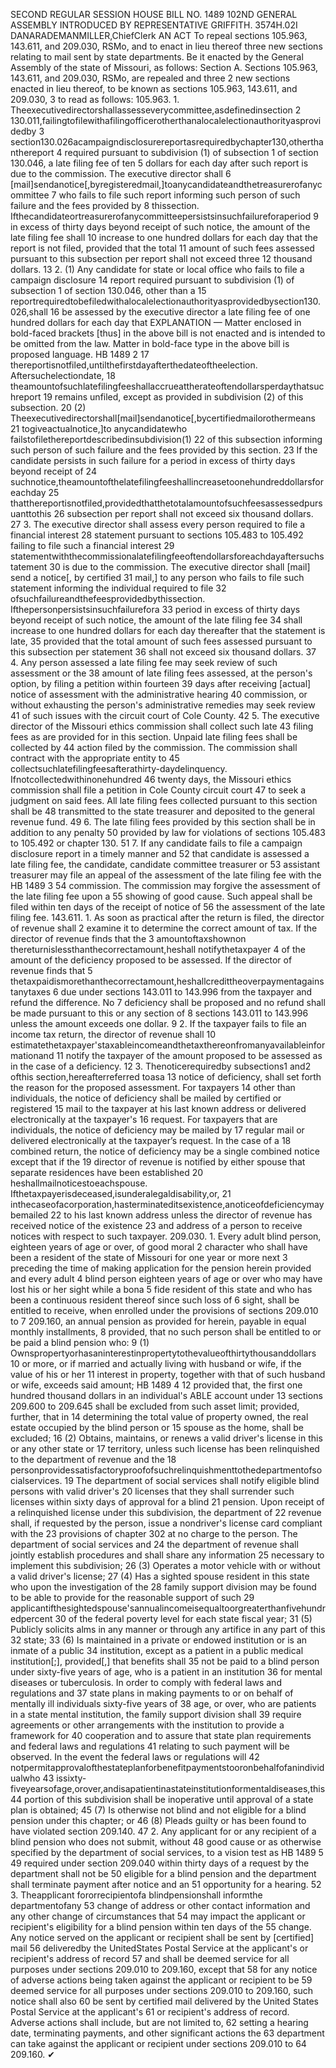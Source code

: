 SECOND REGULAR SESSION
HOUSE BILL NO. 1489
102ND GENERAL ASSEMBLY
INTRODUCED BY REPRESENTATIVE GRIFFITH.
3574H.02I DANARADEMANMILLER,ChiefClerk
AN ACT
To repeal sections 105.963, 143.611, and 209.030, RSMo, and to enact in lieu thereof three
new sections relating to mail sent by state departments.
Be it enacted by the General Assembly of the state of Missouri, as follows:
Section A. Sections 105.963, 143.611, and 209.030, RSMo, are repealed and three
2 new sections enacted in lieu thereof, to be known as sections 105.963, 143.611, and 209.030,
3 to read as follows:
105.963. 1. Theexecutivedirectorshallassesseverycommittee,asdefinedinsection
2 130.011,failingtofilewithafilingofficerotherthanalocalelectionauthorityasprovidedby
3 section130.026acampaigndisclosurereportasrequiredbychapter130,otherthanthereport
4 required pursuant to subdivision (1) of subsection 1 of section 130.046, a late filing fee of ten
5 dollars for each day after such report is due to the commission. The executive director shall
6 [mail]sendanotice[,byregisteredmail,]toanycandidateandthetreasurerofanycommittee
7 who fails to file such report informing such person of such failure and the fees provided by
8 thissection. Ifthecandidateortreasurerofanycommitteepersistsinsuchfailureforaperiod
9 in excess of thirty days beyond receipt of such notice, the amount of the late filing fee shall
10 increase to one hundred dollars for each day that the report is not filed, provided that the total
11 amount of such fees assessed pursuant to this subsection per report shall not exceed three
12 thousand dollars.
13 2. (1) Any candidate for state or local office who fails to file a campaign disclosure
14 report required pursuant to subdivision (1) of subsection 1 of section 130.046, other than a
15 reportrequiredtobefiledwithalocalelectionauthorityasprovidedbysection130.026,shall
16 be assessed by the executive director a late filing fee of one hundred dollars for each day that
EXPLANATION — Matter enclosed in bold-faced brackets [thus] in the above bill is not enacted and is
intended to be omitted from the law. Matter in bold-face type in the above bill is proposed language.
HB 1489 2
17 thereportisnotfiled,untilthefirstdayafterthedateoftheelection. Aftersuchelectiondate,
18 theamountofsuchlatefilingfeeshallaccrueattherateoftendollarsperdaythatsuchreport
19 remains unfiled, except as provided in subdivision (2) of this subsection.
20 (2) Theexecutivedirectorshall[mail]sendanotice[,bycertifiedmailorothermeans
21 togiveactualnotice,]to anycandidatewho failstofilethereportdescribedinsubdivision(1)
22 of this subsection informing such person of such failure and the fees provided by this section.
23 If the candidate persists in such failure for a period in excess of thirty days beyond receipt of
24 suchnotice,theamountofthelatefilingfeeshallincreasetoonehundreddollarsforeachday
25 thatthereportisnotfiled,providedthatthetotalamountofsuchfeesassessedpursuanttothis
26 subsection per report shall not exceed six thousand dollars.
27 3. The executive director shall assess every person required to file a financial interest
28 statement pursuant to sections 105.483 to 105.492 failing to file such a financial interest
29 statementwiththecommissionalatefilingfeeoftendollarsforeachdayaftersuchstatement
30 is due to the commission. The executive director shall [mail] send a notice[, by certified
31 mail,] to any person who fails to file such statement informing the individual required to file
32 ofsuchfailureandthefeesprovidedbythissection. Ifthepersonpersistsinsuchfailurefora
33 period in excess of thirty days beyond receipt of such notice, the amount of the late filing fee
34 shall increase to one hundred dollars for each day thereafter that the statement is late,
35 provided that the total amount of such fees assessed pursuant to this subsection per statement
36 shall not exceed six thousand dollars.
37 4. Any person assessed a late filing fee may seek review of such assessment or the
38 amount of late filing fees assessed, at the person's option, by filing a petition within fourteen
39 days after receiving [actual] notice of assessment with the administrative hearing
40 commission, or without exhausting the person's administrative remedies may seek review
41 of such issues with the circuit court of Cole County.
42 5. The executive director of the Missouri ethics commission shall collect such late
43 filing fees as are provided for in this section. Unpaid late filing fees shall be collected by
44 action filed by the commission. The commission shall contract with the appropriate entity to
45 collectsuchlatefilingfeesafterathirty-daydelinquency. Ifnotcollectedwithinonehundred
46 twenty days, the Missouri ethics commission shall file a petition in Cole County circuit court
47 to seek a judgment on said fees. All late filing fees collected pursuant to this section shall be
48 transmitted to the state treasurer and deposited to the general revenue fund.
49 6. The late filing fees provided by this section shall be in addition to any penalty
50 provided by law for violations of sections 105.483 to 105.492 or chapter 130.
51 7. If any candidate fails to file a campaign disclosure report in a timely manner and
52 that candidate is assessed a late filing fee, the candidate, candidate committee treasurer or
53 assistant treasurer may file an appeal of the assessment of the late filing fee with the
HB 1489 3
54 commission. The commission may forgive the assessment of the late filing fee upon a
55 showing of good cause. Such appeal shall be filed within ten days of the receipt of notice of
56 the assessment of the late filing fee.
143.611. 1. As soon as practical after the return is filed, the director of revenue shall
2 examine it to determine the correct amount of tax. If the director of revenue finds that the
3 amountoftaxshownon thereturnislessthanthecorrectamount,heshall notifythetaxpayer
4 of the amount of the deficiency proposed to be assessed. If the director of revenue finds that
5 thetaxpaidismorethanthecorrectamount,heshallcredittheoverpaymentagainstanytaxes
6 due under sections 143.011 to 143.996 from the taxpayer and refund the difference. No
7 deficiency shall be proposed and no refund shall be made pursuant to this or any section of
8 sections 143.011 to 143.996 unless the amount exceeds one dollar.
9 2. If the taxpayer fails to file an income tax return, the director of revenue shall
10 estimatethetaxpayer'staxableincomeandthetaxthereonfromanyavailableinformationand
11 notify the taxpayer of the amount proposed to be assessed as in the case of a deficiency.
12 3. Thenoticerequiredby subsections1 and2 ofthis section,hereafterreferred toasa
13 notice of deficiency, shall set forth the reason for the proposed assessment. For taxpayers
14 other than individuals, the notice of deficiency shall be mailed by certified or registered
15 mail to the taxpayer at his last known address or delivered electronically at the taxpayer's
16 request. For taxpayers that are individuals, the notice of deficiency may be mailed by
17 regular mail or delivered electronically at the taxpayer’s request. In the case of a
18 combined return, the notice of deficiency may be a single combined notice except that if the
19 director of revenue is notified by either spouse that separate residences have been established
20 heshallmailnoticestoeachspouse. Ifthetaxpayerisdeceased,isunderalegaldisability,or,
21 inthecaseofacorporation,hasterminateditsexistence,anoticeofdeficiencymaybemailed
22 to his last known address unless the director of revenue has received notice of the existence
23 and address of a person to receive notices with respect to such taxpayer.
209.030. 1. Every adult blind person, eighteen years of age or over, of good moral
2 character who shall have been a resident of the state of Missouri for one year or more next
3 preceding the time of making application for the pension herein provided and every adult
4 blind person eighteen years of age or over who may have lost his or her sight while a bona
5 fide resident of this state and who has been a continuous resident thereof since such loss of
6 sight, shall be entitled to receive, when enrolled under the provisions of sections 209.010 to
7 209.160, an annual pension as provided for herein, payable in equal monthly installments,
8 provided, that no such person shall be entitled to or be paid a blind pension who:
9 (1) Ownspropertyorhasaninterestinpropertytothevalueofthirtythousanddollars
10 or more, or if married and actually living with husband or wife, if the value of his or her
11 interest in property, together with that of such husband or wife, exceeds said amount;
HB 1489 4
12 provided that, the first one hundred thousand dollars in an individual's ABLE account under
13 sections 209.600 to 209.645 shall be excluded from such asset limit; provided, further, that in
14 determining the total value of property owned, the real estate occupied by the blind person or
15 spouse as the home, shall be excluded;
16 (2) Obtains, maintains, or renews a valid driver's license in this or any other state or
17 territory, unless such license has been relinquished to the department of revenue and the
18 personprovidessatisfactoryproofofsuchrelinquishmenttothedepartmentofsocialservices.
19 The department of social services shall notify eligible blind persons with valid driver's
20 licenses that they shall surrender such licenses within sixty days of approval for a blind
21 pension. Upon receipt of a relinquished license under this subdivision, the department of
22 revenue shall, if requested by the person, issue a nondriver's license card compliant with the
23 provisions of chapter 302 at no charge to the person. The department of social services and
24 the department of revenue shall jointly establish procedures and shall share any information
25 necessary to implement this subdivision;
26 (3) Operates a motor vehicle with or without a valid driver's license;
27 (4) Has a sighted spouse resident in this state who upon the investigation of the
28 family support division may be found to be able to provide for the reasonable support of such
29 applicantifthesightedspouse'sannualincomeisequaltoorgreaterthanfivehundredpercent
30 of the federal poverty level for each state fiscal year;
31 (5) Publicly solicits alms in any manner or through any artifice in any part of this
32 state;
33 (6) Is maintained in a private or endowed institution or is an inmate of a public
34 institution, except as a patient in a public medical institution[;], provided[,] that benefits shall
35 not be paid to a blind person under sixty-five years of age, who is a patient in an institution
36 for mental diseases or tuberculosis. In order to comply with federal laws and regulations and
37 state plans in making payments to or on behalf of mentally ill individuals sixty-five years of
38 age, or over, who are patients in a state mental institution, the family support division shall
39 require agreements or other arrangements with the institution to provide a framework for
40 cooperation and to assure that state plan requirements and federal laws and regulations
41 relating to such payment will be observed. In the event the federal laws or regulations will
42 notpermitapprovalofthestateplanforbenefitpaymentstooronbehalfofanindividualwho
43 issixty-fiveyearsofage,orover,andisapatientinastateinstitutionformentaldiseases,this
44 portion of this subdivision shall be inoperative until approval of a state plan is obtained;
45 (7) Is otherwise not blind and not eligible for a blind pension under this chapter; or
46 (8) Pleads guilty or has been found to have violated section 209.140.
47 2. Any applicant for or any recipient of a blind pension who does not submit, without
48 good cause or as otherwise specified by the department of social services, to a vision test as
HB 1489 5
49 required under section 209.040 within thirty days of a request by the department shall not be
50 eligible for a blind pension and the department shall terminate payment after notice and an
51 opportunity for a hearing.
52 3. Theapplicant fororrecipientofa blindpensionshall informthe departmentofany
53 change of address or other contact information and any other change of circumstances that
54 may impact the applicant or recipient's eligibility for a blind pension within ten days of the
55 change. Any notice served on the applicant or recipient shall be sent by [certified] mail
56 deliveredby the UnitedStates Postal Service at the applicant's or recipient's address of record
57 and shall be deemed service for all purposes under sections 209.010 to 209.160, except that
58 for any notice of adverse actions being taken against the applicant or recipient to be
59 deemed service for all purposes under sections 209.010 to 209.160, such notice shall also
60 be sent by certified mail delivered by the United States Postal Service at the applicant's
61 or recipient's address of record. Adverse actions shall include, but are not limited to,
62 setting a hearing date, terminating payments, and other significant actions the
63 department can take against the applicant or recipient under sections 209.010 to
64 209.160.
✔